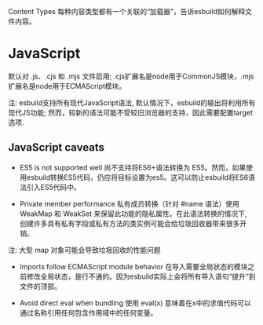 Content Types
每种内容类型都有一个关联的“加载器”，告诉esbuild如何解释文件内容。

# JavaScript
默认对 .js、.cjs 和 .mjs 文件启用; .cjs扩展名是node用于CommonJS模块，.mjs扩展名是node用于ECMAScript模块。

注: esbuild支持所有现代JavaScript语法, 默认情况下，esbuild的输出将利用所有现代JS功能; 然而，较新的语法可能不受较旧浏览器的支持，因此需要配置target选项.

## JavaScript caveats

* ES5 is not supported well
尚不支持将ES6+语法转换为 ES5。然而，如果使用esbuild转换ES5代码，仍应将目标设置为es5。这可以防止esbuild将ES6语法引入ES5代码中。

* Private member performance
私有成员转换（针对 #name 语法）使用 WeakMap 和 WeakSet 来保留此功能的隐私属性。在此语法转换的情况下, 创建许多具有私有字段或私有方法的类实例可能会给垃圾回收器带来很多开销。

注: 大型 map 对象可能会导致垃圾回收的性能问题

* Imports follow ECMAScript module behavior
在导入需要全局状态的模块之前修改全局状态，是行不通的。因为esbuild实际上会将所有导入语句“提升”到文件的顶部。

* Avoid direct eval when bundling
使用 eval(x) 意味着在x中的求值代码可以通过名称引用任何包含作用域中的任何变量。